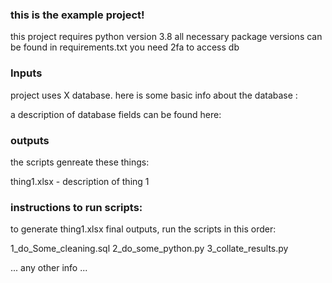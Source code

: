 ### this is the example project!

this project requires python version 3.8
all necessary package versions can be found in requirements.txt
you need 2fa to access db

### Inputs
project uses X database. 
here is some basic info about the database :

a description of database fields can be found here:

### outputs
the scripts genreate these things:

thing1.xlsx - description of thing 1


### instructions to run scripts:
to generate thing1.xlsx final outputs, run the scripts in this order:

1_do_Some_cleaning.sql
2_do_some_python.py
3_collate_results.py

... any other info ...